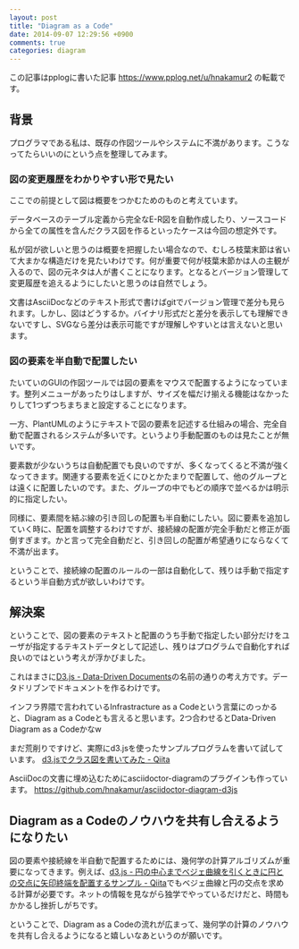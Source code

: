 ```yaml
---
layout: post
title: "Diagram as a Code"
date: 2014-09-07 12:29:56 +0900
comments: true
categories: diagram
---
```

この記事はpplogに書いた記事 https://www.pplog.net/u/hnakamur2 の転載です。


## 背景
プログラマである私は、既存の作図ツールやシステムに不満があります。こうなってたらいいのにという点を整理してみます。

### 図の変更履歴をわかりやすい形で見たい
ここでの前提として図は概要をつかむためのものと考えています。

データベースのテーブル定義から完全なE-R図を自動作成したり、ソースコードから全ての属性を含んだクラス図を作るといったケースは今回の想定外です。

私が図が欲しいと思うのは概要を把握したい場合なので、むしろ枝葉末節は省いて大まかな構造だけを見たいわけです。何が重要で何が枝葉末節かは人の主観が入るので、図の元ネタは人が書くことになります。となるとバージョン管理して変更履歴を追えるようにしたいと思うのは自然でしょう。

文書はAsciiDocなどのテキスト形式で書けばgitでバージョン管理で差分も見られます。しかし、図はどうするか。バイナリ形式だと差分を表示しても理解できないですし、SVGなら差分は表示可能ですが理解しやすいとは言えないと思います。

### 図の要素を半自動で配置したい
たいていのGUIの作図ツールでは図の要素をマウスで配置するようになっています。整列メニューがあったりはしますが、サイズを幅だけ揃える機能はなかったりして1つずつちまちまと設定することになります。

一方、PlantUMLのようにテキストで図の要素を記述する仕組みの場合、完全自動で配置されるシステムが多いです。というより手動配置のものは見たことが無いです。

要素数が少ないうちは自動配置でも良いのですが、多くなってくると不満が強くなってきます。関連する要素を近くにひとかたまりで配置して、他のグループとは遠くに配置したいのです。また、グループの中でもどの順序で並べるかは明示的に指定したい。

同様に、要素間を結ぶ線の引き回しの配置も半自動にしたい。図に要素を追加していく時に、配置を調整するわけですが、接続線の配置が完全手動だと修正が面倒すぎます。かと言って完全自動だと、引き回しの配置が希望通りにならなくて不満が出ます。

ということで、接続線の配置のルールの一部は自動化して、残りは手動で指定するという半自動方式が欲しいわけです。

## 解決案
ということで、図の要素のテキストと配置のうち手動で指定したい部分だけをユーザが指定するテキストデータとして記述し、残りはプログラムで自動化すれば良いのではという考えが浮かびました。

これはまさに[D3.js - Data-Driven Documents]( http://d3js.org/ )の名前の通りの考え方です。データドリブンでドキュメントを作るわけです。

インフラ界隈で言われているInfrastracture as a Codeという言葉にのっかると、Diagram as a Codeとも言えると思います。2つ合わせるとData-Driven Diagram as a Codeかなw

まだ荒削りですけど、実際にd3.jsを使ったサンプルプログラムを書いて試しています。
[d3.jsでクラス図を書いてみた - Qiita]( http://qiita.com/hnakamur/items/cd7610f63f5275e774a4 )

AsciiDocの文書に埋め込むためにasciidoctor-diagramのプラグインも作っています。
https://github.com/hnakamur/asciidoctor-diagram-d3js

## Diagram as a Codeのノウハウを共有し合えるようになりたい
図の要素や接続線を半自動で配置するためには、幾何学の計算アルゴリズムが重要になってきます。例えば、[d3.js - 円の中心までベジェ曲線を引くときに円との交点に矢印終端を配置するサンプル - Qiita]( http://qiita.com/hnakamur/items/3ce1e90aecd36883add6 )でもベジェ曲線と円の交点を求める計算が必要です。ネットの情報を見ながら独学でやっているだけだと、時間もかかるし挫折しがちです。

ということで、Diagram as a Codeの流れが広まって、幾何学の計算のノウハウを共有し合えるようになると嬉しいなあというのが願いです。
